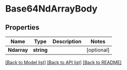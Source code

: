 # Base64NdArrayBody

## Properties

Name | Type | Description | Notes
------------ | ------------- | ------------- | -------------
**Ndarray** | **string** |  | [optional] 

[[Back to Model list]](../README.md#documentation-for-models) [[Back to API list]](../README.md#documentation-for-api-endpoints) [[Back to README]](../README.md)


